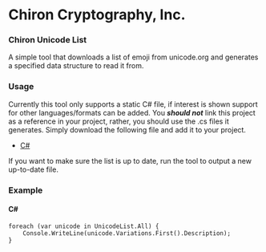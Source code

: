 # Chiron Cryptography, Inc.

### Chiron Unicode List
A simple tool that downloads a list of emoji from unicode.org and generates a specified data structure to read it from.

### Usage
Currently this tool only supports a static C# file, if interest is shown support for other languages/formats can be added. You _**should not**_ link this project as a reference in your project, rather, you should use the .cs files it generates. Simply download the following file and add it to your project.

 - [C#](https://github.com/jamieyello/Chiron-Unicode-List/blob/master/Output/CS/UnicodeList.cs)

 If you want to make sure the list is up to date, run the tool to output a new up-to-date file.

### Example
#### C#
```
foreach (var unicode in UnicodeList.All) {
    Console.WriteLine(unicode.Variations.First().Description);
}
```
